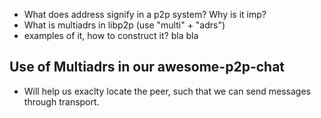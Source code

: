 * What does address signify in a p2p system? Why is it imp?
* What is multiadrs in libp2p (use "multi" + "adrs")
* examples of it, how to construct it? bla bla

## Use of Multiadrs in our awesome-p2p-chat
* Will help us exaclty locate the peer, such that we can send messages through transport.